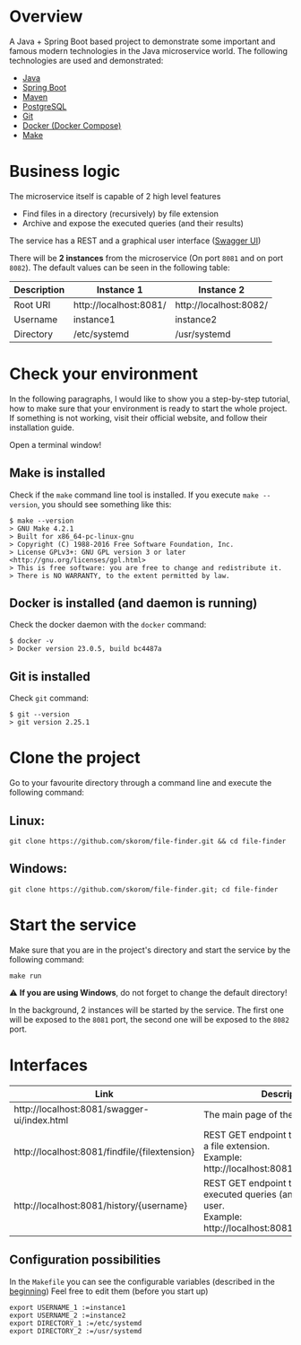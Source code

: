 # Overview
A Java + Spring Boot based project to demonstrate some important and famous modern technologies
in the Java microservice world.
The following technologies are used and demonstrated:
 - [Java](https://openjdk.org/projects/jdk/17/)
 - [Spring Boot](https://spring.io/projects/spring-boot)
 - [Maven](https://maven.apache.org/)
 - [PostgreSQL](https://www.postgresql.org/)
 - [Git](https://git-scm.com/)
 - [Docker (Docker Compose)](https://www.docker.com/)
 - [Make](https://www.gnu.org/software/make/)

# Business logic
The microservice itself is capable of 2 high level features
 - Find files in a directory (recursively) by file extension
 - Archive and expose the executed queries (and their results)

 The service has a REST and a graphical user interface ([Swagger UI](https://swagger.io/tools/swagger-ui/))

There will be <b>2 instances</b> from the microservice (On port `8081` and on port `8082`).
The default values can be seen in the following table:

| Description | Instance 1 | Instance 2 |
|-------------| ---------- | ---------- |
| Root URI | http://localhost:8081/ | http://localhost:8082/ |
| Username | instance1 | instance2 |
| Directory | /etc/systemd | /usr/systemd |

# Check your environment
In the following paragraphs, I would like to show you a step-by-step tutorial, how to make sure
that your environment is ready to start the whole project.
If something is not working, visit their official website, and follow their installation guide.

Open a terminal window!
## Make is installed
Check if the `make` command line tool is installed. If you execute `make --version`, you should see something like this:
```shell
$ make --version
> GNU Make 4.2.1
> Built for x86_64-pc-linux-gnu
> Copyright (C) 1988-2016 Free Software Foundation, Inc.
> License GPLv3+: GNU GPL version 3 or later <http://gnu.org/licenses/gpl.html>
> This is free software: you are free to change and redistribute it.
> There is NO WARRANTY, to the extent permitted by law.
```
## Docker is installed (and daemon is running)
Check the docker daemon with the `docker` command:
```shell
$ docker -v
> Docker version 23.0.5, build bc4487a
```
## Git is installed
Check `git` command:
```shell
$ git --version
> git version 2.25.1
```

# Clone the project

Go to your favourite directory through a command line and execute the following command:

## Linux:

`git clone https://github.com/skorom/file-finder.git && cd file-finder`

## Windows:

`git clone https://github.com/skorom/file-finder.git; cd file-finder`

# Start the service

Make sure that you are in the project's directory and start the service by the following command:

`make run`

:warning: **If you are using Windows**, do not forget to change the default directory!

In the background, 2 instances will be started by the service. The first one will be exposed to the `8081` port,
the second one will be exposed to the `8082` port.

# Interfaces

| Link                                          | Description                                                                                                                  |
|-----------------------------------------------|------------------------------------------------------------------------------------------------------------------------------|
| http://localhost:8081/swagger-ui/index.html   | The main page of the Swagger UI                                                                                              |
| http://localhost:8081/findfile/{filextension} | REST GET endpoint to find the files by a file extension.<br/>Example: http://localhost:8081/findfile/txt                     |
 | http://localhost:8081/history/{username}      | REST GET endpoint to get the executed queries (and results) for a user.<br/>Example: http://localhost:8081/history/instance1 |

## Configuration possibilities
In the `Makefile` you can see the configurable variables (described in the [beginning](#business-logic))
Feel free to edit them (before you start up)
```shell
export USERNAME_1 :=instance1
export USERNAME_2 :=instance2
export DIRECTORY_1 :=/etc/systemd
export DIRECTORY_2 :=/usr/systemd
```